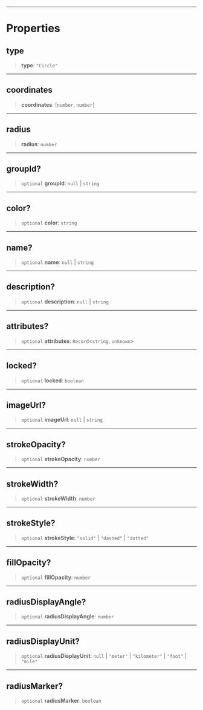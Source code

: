 ***

# Properties

## type

> **type**: `"Circle"`

***

## coordinates

> **coordinates**: \[`number`, `number`]

***

## radius

> **radius**: `number`

***

## groupId?

> `optional` **groupId**: `null` | `string`

***

## color?

> `optional` **color**: `string`

***

## name?

> `optional` **name**: `null` | `string`

***

## description?

> `optional` **description**: `null` | `string`

***

## attributes?

> `optional` **attributes**: `Record`\<`string`, `unknown`>

***

## locked?

> `optional` **locked**: `boolean`

***

## imageUrl?

> `optional` **imageUrl**: `null` | `string`

***

## strokeOpacity?

> `optional` **strokeOpacity**: `number`

***

## strokeWidth?

> `optional` **strokeWidth**: `number`

***

## strokeStyle?

> `optional` **strokeStyle**: `"solid"` | `"dashed"` | `"dotted"`

***

## fillOpacity?

> `optional` **fillOpacity**: `number`

***

## radiusDisplayAngle?

> `optional` **radiusDisplayAngle**: `number`

***

## radiusDisplayUnit?

> `optional` **radiusDisplayUnit**: `null` | `"meter"` | `"kilometer"` | `"foot"` | `"mile"`

***

## radiusMarker?

> `optional` **radiusMarker**: `boolean`
